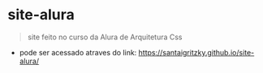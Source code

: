 # site-alura
>site feito no curso da Alura de Arquitetura Css

- pode ser acessado atraves do link: https://santaigritzky.github.io/site-alura/
##
